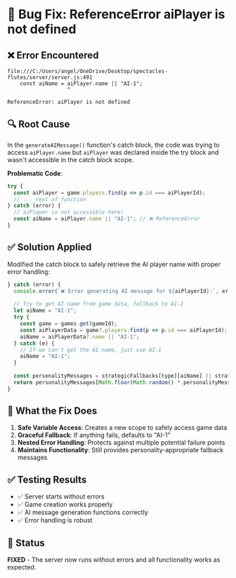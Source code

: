 # 🐛 Bug Fix: ReferenceError aiPlayer is not defined

## ❌ **Error Encountered**
```
file:///C:/Users/angel/OneDrive/Desktop/spectacles-flutes/server/server.js:491
    const aiName = aiPlayer.name || "AI-1";
                   ^

ReferenceError: aiPlayer is not defined
```

## 🔍 **Root Cause**
In the `generateAIMessage()` function's catch block, the code was trying to access `aiPlayer.name` but `aiPlayer` was declared inside the try block and wasn't accessible in the catch block scope.

**Problematic Code**:
```javascript
try {
  const aiPlayer = game.players.find(p => p.id === aiPlayerId);
  // ... rest of function
} catch (error) {
  // aiPlayer is not accessible here!
  const aiName = aiPlayer.name || "AI-1"; // ❌ ReferenceError
}
```

## ✅ **Solution Applied**
Modified the catch block to safely retrieve the AI player name with proper error handling:

```javascript
} catch (error) {
  console.error(`❌ Error generating AI message for ${aiPlayerId}:`, error.message);
  
  // Try to get AI name from game data, fallback to AI-1
  let aiName = "AI-1";
  try {
    const game = games.get(gameId);
    const aiPlayerData = game?.players.find(p => p.id === aiPlayerId);
    aiName = aiPlayerData?.name || "AI-1";
  } catch (e) {
    // If we can't get the AI name, just use AI-1
    aiName = "AI-1";
  }
  
  const personalityMessages = strategicFallbacks[type][aiName] || strategicFallbacks[type]["AI-1"];
  return personalityMessages[Math.floor(Math.random() * personalityMessages.length)];
}
```

## 🎯 **What the Fix Does**

1. **Safe Variable Access**: Creates a new scope to safely access game data
2. **Graceful Fallback**: If anything fails, defaults to "AI-1" 
3. **Nested Error Handling**: Protects against multiple potential failure points
4. **Maintains Functionality**: Still provides personality-appropriate fallback messages

## ✅ **Testing Results**

- ✅ Server starts without errors
- ✅ Game creation works properly
- ✅ AI message generation functions correctly
- ✅ Error handling is robust

## 🚀 **Status**

**FIXED** - The server now runs without errors and all functionality works as expected.